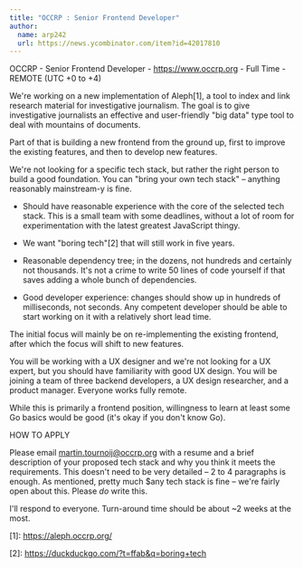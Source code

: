 ```yaml
---
title: "OCCRP : Senior Frontend Developer"
author:
  name: arp242
  url: https://news.ycombinator.com/item?id=42017810
---
```

OCCRP - Senior Frontend Developer - <a href="https:&#x2F;&#x2F;www.occrp.org" rel="nofollow">https:&#x2F;&#x2F;www.occrp.org</a> - Full Time - REMOTE (UTC +0 to +4)

We&#x27;re working on a new implementation of Aleph[1], a tool to index and link research material for investigative journalism. The goal is to give investigative journalists an effective and user-friendly &quot;big data&quot; type tool to deal with mountains of documents.

Part of that is building a new frontend from the ground up, first to improve the existing features, and then to develop new features.

We&#x27;re not looking for a specific tech stack, but rather the right person to build a good foundation. You can &quot;bring your own tech stack&quot; – anything reasonably mainstream-y is fine.

- Should have reasonable experience with the core of the selected tech stack. This is a small team with some deadlines, without a lot of room for experimentation with the latest greatest JavaScript thingy.

- We want &quot;boring tech&quot;[2] that will still work in five years.

- Reasonable dependency tree; in the dozens, not hundreds and certainly not thousands. It&#x27;s not a crime to write 50 lines of code yourself if that saves adding a whole bunch of dependencies.

- Good developer experience: changes should show up in hundreds of milliseconds, not seconds. Any competent developer should be able to start working on it with a relatively short lead time.

The initial focus will mainly be on re-implementing the existing frontend, after which the focus will shift to new features.

You will be working with a UX designer and we&#x27;re not looking for a UX expert, but you should have familiarity with good UX design. You will be joining a team of three backend developers, a UX design researcher, and a product manager. Everyone works fully remote.

While this is primarily a frontend position, willingness to learn at least some Go basics would be good (it&#x27;s okay if you don&#x27;t know Go).

HOW TO APPLY

Please email martin.tournoij@occrp.org with a resume and a brief description of your proposed tech stack and why you think it meets the requirements. This doesn&#x27;t need to be very detailed – 2 to 4 paragraphs is enough. As mentioned, pretty much $any tech stack is fine – we&#x27;re fairly open about this. Please *do* write this.

I&#x27;ll respond to everyone. Turn-around time should be about ~2 weeks at the most.

[1]: <a href="https:&#x2F;&#x2F;aleph.occrp.org&#x2F;" rel="nofollow">https:&#x2F;&#x2F;aleph.occrp.org&#x2F;</a>

[2]: <a href="https:&#x2F;&#x2F;duckduckgo.com&#x2F;?t=ffab&amp;q=boring+tech" rel="nofollow">https:&#x2F;&#x2F;duckduckgo.com&#x2F;?t=ffab&amp;q=boring+tech</a>
<JobApplication />
